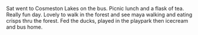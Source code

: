 Sat went to Cosmeston Lakes on the bus. Picnic lunch and a flask of tea. Really fun day. Lovely to walk in the forest and see maya walking and eating crisps thru the forest. Fed the ducks, played in the playpark then icecream and bus home. 
